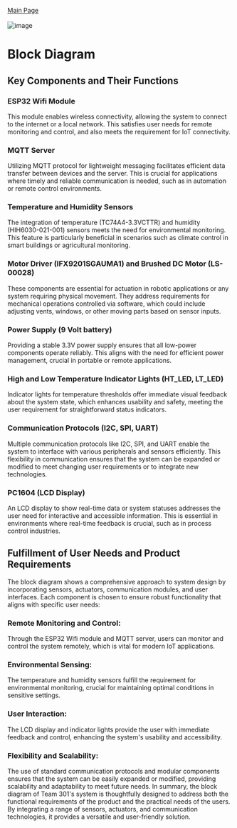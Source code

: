 [Main Page](../Title.md)<br><br>
![image](https://github.com/314-grp-301/314-grp-301.github.io/assets/157048263/ef0a084f-73fb-4cee-98f3-22edc9cf1eda)
# Block Diagram

## Key Components and Their Functions
### ESP32 Wifi Module
This module enables wireless connectivity, allowing the system to connect to the internet or a local network. This satisfies user needs for remote monitoring and control, and also meets the requirement for IoT connectivity.
### MQTT Server
Utilizing MQTT protocol for lightweight messaging facilitates efficient data transfer between devices and the server. This is crucial for applications where timely and reliable communication is needed, such as in automation or remote control environments.
### Temperature and Humidity Sensors
The integration of temperature (TC74A4-3.3VCTTR) and humidity (HIH6030-021-001) sensors meets the need for environmental monitoring. This feature is particularly beneficial in scenarios such as climate control in smart buildings or agricultural monitoring.
### Motor Driver (IFX9201SGAUMA1) and Brushed DC Motor (LS-00028)
These components are essential for actuation in robotic applications or any system requiring physical movement. They address requirements for mechanical operations controlled via software, which could include adjusting vents, windows, or other moving parts based on sensor inputs.
### Power Supply (9 Volt battery)
Providing a stable 3.3V power supply ensures that all low-power components operate reliably. This aligns with the need for efficient power management, crucial in portable or remote applications.
### High and Low Temperature Indicator Lights (HT_LED, LT_LED)
Indicator lights for temperature thresholds offer immediate visual feedback about the system state, which enhances usability and safety, meeting the user requirement for straightforward status indicators.
### Communication Protocols (I2C, SPI, UART)
Multiple communication protocols like I2C, SPI, and UART enable the system to interface with various peripherals and sensors efficiently. This flexibility in communication ensures that the system can be expanded or modified to meet changing user requirements or to integrate new technologies.
### PC1604 (LCD Display)
An LCD display to show real-time data or system statuses addresses the user need for interactive and accessible information. This is essential in environments where real-time feedback is crucial, such as in process control industries.
## Fulfillment of User Needs and Product Requirements
The block diagram shows a comprehensive approach to system design by incorporating sensors, actuators, communication modules, and user interfaces. Each component is chosen to ensure robust functionality that aligns with specific user needs:

### Remote Monitoring and Control: 
Through the ESP32 Wifi module and MQTT server, users can monitor and control the system remotely, which is vital for modern IoT applications.
### Environmental Sensing: 
The temperature and humidity sensors fulfill the requirement for environmental monitoring, crucial for maintaining optimal conditions in sensitive settings.
### User Interaction: 
The LCD display and indicator lights provide the user with immediate feedback and control, enhancing the system's usability and accessibility.
### Flexibility and Scalability: 
The use of standard communication protocols and modular components ensures that the system can be easily expanded or modified, providing scalability and adaptability to meet future needs.
In summary, the block diagram of Team 301's system is thoughtfully designed to address both the functional requirements of the product and the practical needs of the users. By integrating a range of sensors, actuators, and communication technologies, it provides a versatile and user-friendly solution.
